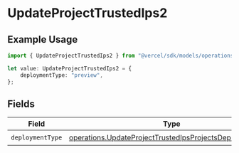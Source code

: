 # UpdateProjectTrustedIps2

## Example Usage

```typescript
import { UpdateProjectTrustedIps2 } from "@vercel/sdk/models/operations";

let value: UpdateProjectTrustedIps2 = {
    deploymentType: "preview",
};
```

## Fields

| Field                                                                                                                                | Type                                                                                                                                 | Required                                                                                                                             | Description                                                                                                                          |
| ------------------------------------------------------------------------------------------------------------------------------------ | ------------------------------------------------------------------------------------------------------------------------------------ | ------------------------------------------------------------------------------------------------------------------------------------ | ------------------------------------------------------------------------------------------------------------------------------------ |
| `deploymentType`                                                                                                                     | [operations.UpdateProjectTrustedIpsProjectsDeploymentType](../../models/operations/updateprojecttrustedipsprojectsdeploymenttype.md) | :heavy_check_mark:                                                                                                                   | N/A                                                                                                                                  |